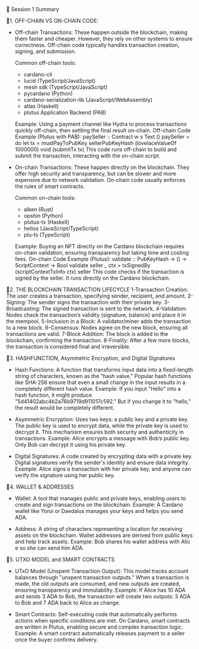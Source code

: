 📝 Session 1 Summary

📌1. OFF-CHAIN VS ON-CHAIN CODE:
- Off-chain Transactions:
    These happen outside the blockchain, making them faster and cheaper. However, they rely on other systems to ensure correctness. Off-chain code typically handles transaction creation, signing, and submission.

    Common off-chain tools:
    - cardano-cli
    - lucid (TypeScript/JavaScript)
    - mesh sdk (TypeScript/JavaScript)
    - pycardano (Python)
    - cardano-serialization-lib (JavaScript/WebAssembly)
    - atlas (Haskell)
    - plutus Application Backend (PAB)

    Example: Using a payment channel like Hydra to process transactions quickly off-chain, then settling the final result on-chain.
    Off-chain Code Example (Plutus with PAB):
    paySeller :: Contract w s Text ()
    paySeller = do
        let tx = mustPayToPubKey sellerPubKeyHash (lovelaceValueOf 1000000)
        void (submitTx tx)
    This code runs off-chain to build and submit the transaction, interacting with the on-chain script.

- On-chain Transactions:
    These happen directly on the blockchain. They offer high security and transparency, but can be slower and more expensive due to network validation. On-chain code usually enforces the rules of smart contracts.

    Common on-chain tools:
    - alken (Rust)
    - opshin (Python)
    - plutus-tx (Haskell)
    - helios (JavaScript/TypeScript)
    - plu-ts (TypeScript)

    Example: Buying an NFT directly on the Cardano blockchain requires on-chain validation, ensuring transparency but taking time and costing fees.
    On-chain Code Example (Plutus):
    validate :: PubKeyHash -> () -> ScriptContext -> Bool
    validate seller _ ctx = txSignedBy (scriptContextTxInfo ctx) seller
    This code checks if the transaction is signed by the seller. It runs directly on the Cardano blockchain.


📌2. THE BLOCKCHAIN TRANSACTION LIFECYCLE
    1-Transaction Creation: The user creates a transaction, specifying sender, recipient, and amount.
    2-Signing: The sender signs the transaction with their private key.
    3-Broadcasting: The signed transaction is sent to the network.
    4-Validation: Nodes check the transaction’s validity (signature, balance) and place it in the mempool.
    5-Inclusion in a Block: A validator/miner adds the transaction to a new block.
    6-Consensus: Nodes agree on the new block, ensuring all transactions are valid.
    7-Block Addition: The block is added to the blockchain, confirming the transaction.
    8-Finality: After a few more blocks, the transaction is considered final and irreversible.    


📌3. HASHFUNCTION, Asymmetric Encryption, and Digital Signatures
- Hash Functions: A function that transforms input data into a fixed-length string of characters, known as the "hash value." Popular hash functions like SHA-256 ensure that even a small change in the input results in a completely different hash value.
    Example: If you input "Hello" into a hash function, it might produce "5d41402abc4b2a76b9719d911017c592." But if you change it to "hello," the result would be completely different.

-  Asymmetric Encryption: Uses two keys: a public key and a private key. The public key is used to encrypt data, while the private key is used to decrypt it. This mechanism ensures both security and authenticity in transactions.
    Example: Alice encrypts a message with Bob’s public key. Only Bob can decrypt it using his private key.

- Digital Signatures: A code created by encrypting data with a private key. Digital signatures verify the sender's identity and ensure data integrity.
    Example: Alice signs a transaction with her private key, and anyone can verify the signature using her public key.


📌4. WALLET & ADDRESSES
- Wallet: A tool that manages public and private keys, enabling users to create and sign transactions on the blockchain.
    Example: A Cardano wallet like Yoroi or Daedalus manages your keys and helps you send ADA.

- Address: A string of characters representing a location for receiving assets on the blockchain. Wallet addresses are derived from public keys and help track assets.
    Example: Bob shares his wallet address with Alic e so she can send him ADA.


📌5. UTXO MODEL and SMART CONTRACTS
- UTxO Model (Unspent Transaction Output): This model tracks account balances through "unspent transaction outputs." When a transaction is made, the old outputs are consumed, and new outputs are created, ensuring transparency and immutability.
    Example: If Alice has 10 ADA and sends 3 ADA to Bob, the transaction will create two outputs: 3 ADA to Bob and 7 ADA back to Alice as change.

- Smart Contracts: Self-executing code that automatically performs actions when specific conditions are met. On Cardano, smart contracts are written in Plutus, enabling secure and complex transaction logic.
    Example: A smart contract automatically releases payment to a seller once the buyer confirms delivery.